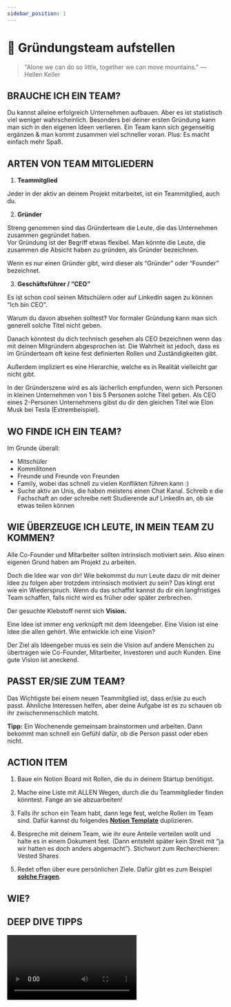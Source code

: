 ```yaml
---
sidebar_position: 1
---
```

# 🤝 Gründungsteam aufstellen

> "Alone we can do so little, together we can move mountains."
> ― Hellen Keller

## BRAUCHE ICH EIN TEAM?

Du kannst alleine erfolgreich Unternehmen aufbauen. Aber es ist statistisch viel weniger wahrscheinlich. Besonders bei deiner ersten Gründung kann man sich in den eigenen Ideen verlieren. Ein Team kann sich gegenseitig ergänzen & man kommt zusammen viel schneller voran. Plus: Es macht einfach mehr Spaß.

## ARTEN VON TEAM MITGLIEDERN

1. **Teammitglied**

Jeder in der aktiv an deinem Projekt mitarbeitet, ist ein Teammitglied, auch du.

2. **Gründer**
  
Streng genommen sind das Gründerteam die Leute, die das Unternehmen zusammen gegründet haben.\
Vor Gründung ist der Begriff etwas flexibel. Man könnte die Leute, die zusammen die Absicht haben zu gründen, als Gründer bezeichnen.

Wenn es nur einen Gründer gibt, wird dieser als “Gründer” oder “Founder” bezeichnet.

3. **Geschäftsführer / “CEO”**

Es ist schon cool seinen Mitschülern oder auf LinkedIn sagen zu können “Ich bin CEO”.

Warum du davon absehen solltest? Vor formaler Gründung kann man sich generell solche Titel nicht geben.

Danach könntest du dich technisch gesehen als CEO bezeichnen wenn das mit deinen Mitgründern abgesprochen ist. Die Wahrheit ist jedoch, dass es im Gründerteam oft keine fest definierten Rollen und Zuständigkeiten gibt.

Außerdem impliziert es eine Hierarchie, welche es in Realität vielleicht gar nicht gibt.

In der Gründerszene wird es als lächerlich empfunden, wenn sich Personen in kleinen Unternehmen von 1 bis 5 Personen solche Titel geben. Als CEO eines 2-Personen Unternehmens gibst du dir den gleichen Titel wie Elon Musk bei Tesla (Extrembeispiel).

## WO FINDE ICH EIN TEAM?

Im Grunde überall:

- Mitschüler
- Kommilitonen
- Freunde und Freunde von Freunden
- Family, wobei das schnell zu vielen Konflikten führen kann :)
- Suche aktiv an Unis, die haben meistens einen Chat Kanal. Schreib e die Fachschaft an oder schreibe nett Studierende auf LinkedIn an, ob sie etwas teilen können



## WIE ÜBERZEUGE ICH LEUTE, IN MEIN TEAM ZU KOMMEN?
Alle Co-Founder und Mitarbeiter sollten intrinsisch motiviert sein. Also einen eigenen Grund haben am Projekt zu arbeiten.

Doch die Idee war von dir! Wie bekommst du nun Leute dazu dir mit deiner Idee zu folgen aber trotzdem intrinsisch motiviert zu sein? Das klingt erst wie ein Wiederspruch. Wenn du das schaffst kannst du dir ein langfristiges Team schaffen, falls nicht wird es früher oder später zerbrechen.

Der gesuchte Klebstoff nennt sich **Vision.**

Eine Idee ist immer eng verknüpft mit dem Ideengeber. Eine Vision ist eine Idee die allen gehört. Wie entwickle ich eine Vision?

Der Ziel als Ideengeber muss es sein die Vision auf andere Menschen zu übertragen wie Co-Founder, Mitarbeiter, Investoren und auch Kunden. Eine gute Vision ist aneckend.

## PASST ER/SIE ZUM TEAM?

Das Wichtigste bei einem neuen Teammitglied ist, dass er/sie zu euch passt.
Ähnliche Interessen helfen, aber deine Aufgabe ist es zu schauen ob ihr zwischenmenschlich matcht.

**Tipp:**
Ein Wochenende gemeinsam brainstormen und arbeiten. Dann bekommt man schnell ein Gefühl dafür, ob die Person passt oder eben nicht.

## ACTION ITEM
1. Baue ein Notion Board mit Rollen, die du in deinem Startup benötigst.

2. Mache eine Liste mit ALLEN Wegen, durch die du Teammitglieder finden könntest. Fange an sie abzuarbeiten!

2. Falls ihr schon ein Team habt, dann lege fest, welche Rollen im Team sind.
Dafür kannst du folgendes <ins>[**Notion Template**](https://www.notion.so/Role-expectations-b42c1852b5594e9b9af2f76a933c965c?pvs=21)</ins> duplizieren.

3. Bespreche mit deinem Team, wie ihr eure Anteile verteilen wollt und halte es in einem Dokument fest. (Dann entsteht später kein Streit mit “ja wir hatten es doch anders abgemacht”). Stichwort zum Recherchieren: Vested Shares

4. Redet offen über eure persönlichen Ziele. Dafür gibt es zum Beispiel <ins>[**solche Fragen**](https://www.ycombinator.com/blog/10-questions-to-discuss-with-a-potential-co-founder)</ins>.


## WIE?

<Tooltipp
  toolName="FigJam"
  toolDescription="Zum Aufschreiben von Ideen beim Brainstorming kannst du kostenlos FigJam nutzen."
  toolSource="https://www.figma.com/de/figjam/"
  tutorialSource="https://www.youtube.com/watch?v=axDzyLEfYgU"
  buttonText="Zu FigJam"
/>

## DEEP DIVE TIPPS

<Grid>
  <Video sourceId="prKi3-rUPHc" />
  <Video sourceId="430c1In84IM" />
  <Video sourceId="mtn31hh6kU4" />
  <Video sourceId="Th8JoIan4dg" />
</Grid>
